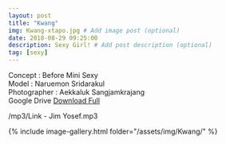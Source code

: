 ```yaml
---
layout: post
title: "Kwang"
img: Kwang-xtapo.jpg # Add image post (optional)
date: 2018-08-29 09:25:00
description: Sexy Girl! # Add post description (optional)
tag: [sexy]
---
```

Concept : Before Mini Sexy  
Model : Naruemon Sridarakul  
Photographer : Aekkaluk Sangjamkrajang  
Google Drive [Download Full](http://gestyy.com/e0HAfl)     

/mp3/Link - Jim Yosef.mp3

{% include image-gallery.html folder="/assets/img/Kwang/" %}
